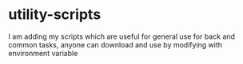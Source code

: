 # utility-scripts
I am adding my scripts which are useful for general use for back and common tasks, anyone can download and use by modifying with environment variable
